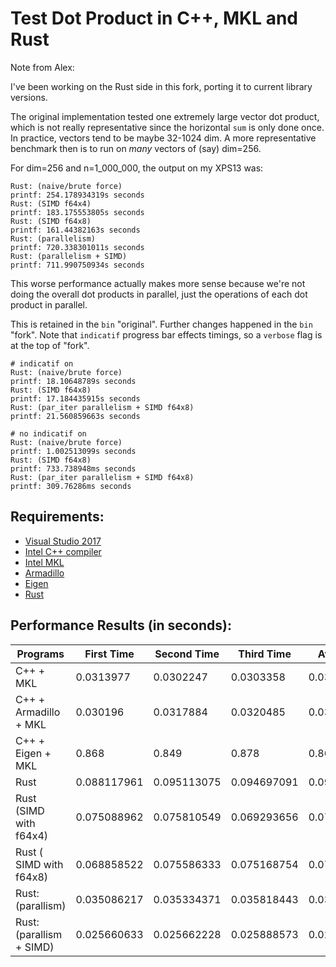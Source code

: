 # Test Dot Product in C++, MKL and Rust

Note from Alex:

I've been working on the Rust side in this fork, porting it to current
library versions.

The original implementation tested one extremely large vector dot product,
which is not really representative since the horizontal `sum` is only done
once. In practice, vectors tend to be maybe 32-1024 dim. A more
representative benchmark then is to run on _many_ vectors of (say)
dim=256.

For dim=256 and n=1_000_000, the output on my XPS13 was:

```
Rust: (naive/brute force)
printf: 254.178934319s seconds
Rust: (SIMD f64x4)
printf: 183.175553805s seconds
Rust: (SIMD f64x8)
printf: 161.44382163s seconds
Rust: (parallelism)
printf: 720.338301011s seconds
Rust: (parallelism + SIMD)
printf: 711.990750934s seconds
```

This worse performance actually makes more sense because we're not doing
the overall dot products in parallel, just the operations of each dot
product in parallel.

This is retained in the `bin` "original". Further changes happened in the
`bin` "fork". Note that `indicatif` progress bar effects timings, so
a `verbose` flag is at the top of "fork".

```
# indicatif on
Rust: (naive/brute force)
printf: 18.10648789s seconds
Rust: (SIMD f64x8)
printf: 17.184435915s seconds
Rust: (par_iter parallelism + SIMD f64x8)
printf: 21.560859663s seconds

# no indicatif on
Rust: (naive/brute force)
printf: 1.002513099s seconds
Rust: (SIMD f64x8)
printf: 733.738948ms seconds
Rust: (par_iter parallelism + SIMD f64x8)
printf: 309.76286ms seconds
```

## Requirements:
 - [Visual Studio 2017](https://docs.microsoft.com/zh-tw/visualstudio/releasenotes/vs2017-relnotes)
 - [Intel C++ compiler](https://software.intel.com/en-us/c-compilers)
 - [Intel MKL](https://software.intel.com/en-us/mkl)
 - [Armadillo](http://arma.sourceforge.net/)
 - [Eigen](http://eigen.tuxfamily.org/index.php?title=Main_Page)
 - [Rust](https://www.rust-lang.org/)

## Performance Results (in seconds):

| Programs                 | First Time  | Second Time | Third Time  | Avg. Time |
|--------------------------|-------------|-------------|-------------|-----------|
| C++ + MKL                | 0.0313977   | 0.0302247   | 0.0303358   |0.030652733|
| C++ + Armadillo + MKL    | 0.030196    | 0.0317884   | 0.0320485   |0.0313443  |
| C++ + Eigen + MKL        | 0.868       | 0.849       | 0.878       |0.865      |
| Rust                     | 0.088117961 | 0.095113075 | 0.094697091 |0.092642709|
| Rust (SIMD with f64x4)   | 0.075088962 | 0.075810549 | 0.069293656 |0.073397722|
| Rust ( SIMD with f64x8)  | 0.068858522 | 0.075586333 | 0.075168754 |0.073204536|
| Rust: (parallism)        | 0.035086217 | 0.035334371 | 0.035818443 |0.03541301 |
| Rust: (parallism + SIMD) | 0.025660633 | 0.025662228 | 0.025888573 |0.025737145|

